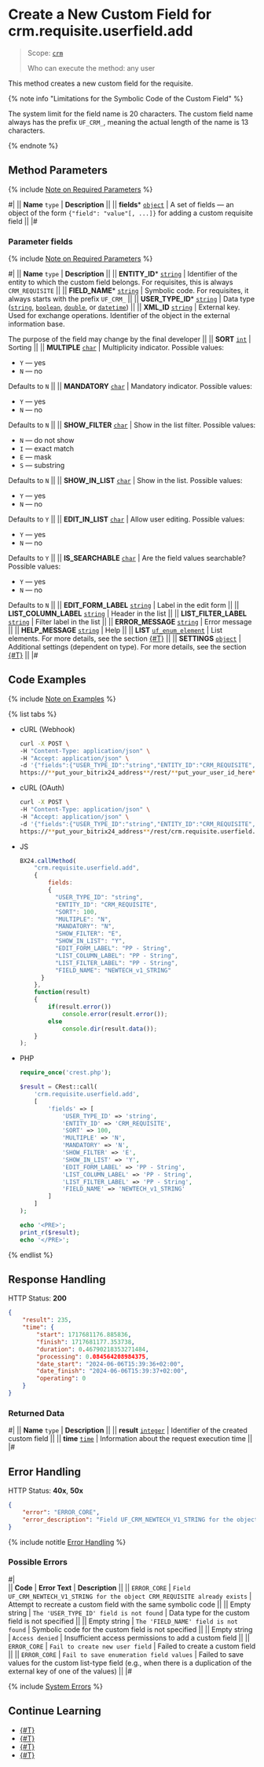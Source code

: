 # Create a New Custom Field for crm.requisite.userfield.add

> Scope: [`crm`](../../../scopes/permissions.md)
>
> Who can execute the method: any user

This method creates a new custom field for the requisite.

{% note info "Limitations for the Symbolic Code of the Custom Field" %}

The system limit for the field name is 20 characters. The custom field name always has the prefix `UF_CRM_`, meaning the actual length of the name is 13 characters.

{% endnote %}

## Method Parameters

{% include [Note on Required Parameters](../../../../_includes/required.md) %}

#|
|| **Name**
`type` | **Description** ||
|| **fields***
[`object`](../../../data-types.md) | A set of fields — an object of the form `{"field": "value"[, ...]}` for adding a custom requisite field ||
|#

### Parameter fields

{% include [Note on Required Parameters](../../../../_includes/required.md) %}

#|
|| **Name**
`type` | **Description** ||
|| **ENTITY_ID***
[`string`](../../../data-types.md) | Identifier of the entity to which the custom field belongs. For requisites, this is always `CRM_REQUISITE` ||
|| **FIELD_NAME***
[`string`](../../../data-types.md) | Symbolic code. For requisites, it always starts with the prefix `UF_CRM_` ||
|| **USER_TYPE_ID***
[`string`](../../../data-types.md) | Data type ([`string`](../../universal/user-defined-fields/crm-userfield-types.md), [`boolean`](../../universal/user-defined-fields/crm-userfield-types.md), [`double`](../../universal/user-defined-fields/crm-userfield-types.md), or [`datetime`](../../universal/user-defined-fields/crm-userfield-types.md)) ||
|| **XML_ID**
[`string`](../../../data-types.md) | External key. Used for exchange operations. Identifier of the object in the external information base. 

The purpose of the field may change by the final developer ||
|| **SORT**
[`int`](../../../data-types.md) | Sorting ||
|| **MULTIPLE**
[`char`](../../../data-types.md) | Multiplicity indicator. Possible values:
- `Y` — yes
- `N` — no

Defaults to `N` 
||
|| **MANDATORY**
[`char`](../../../data-types.md) | Mandatory indicator. Possible values:
- `Y` — yes
- `N` — no

Defaults to `N`
||
|| **SHOW_FILTER**
[`char`](../../../data-types.md) | Show in the list filter. Possible values:
- `N` — do not show
- `I` — exact match
- `E` — mask
- `S` — substring

Defaults to `N` 
||
|| **SHOW_IN_LIST**
[`char`](../../../data-types.md) | Show in the list. Possible values:
- `Y` — yes
- `N` — no

Defaults to `Y` 
||
|| **EDIT_IN_LIST**
[`char`](../../../data-types.md) | Allow user editing. Possible values:
- `Y` — yes
- `N` — no

Defaults to `Y` 
||
|| **IS_SEARCHABLE**
[`char`](../../../data-types.md) | Are the field values searchable? Possible values:
- `Y` — yes
- `N` — no

Defaults to `N` 
||
|| **EDIT_FORM_LABEL**
[`string`](../../../data-types.md) | Label in the edit form ||
|| **LIST_COLUMN_LABEL**
[`string`](../../../data-types.md) | Header in the list ||
|| **LIST_FILTER_LABEL**
[`string`](../../../data-types.md) | Filter label in the list ||
|| **ERROR_MESSAGE**
[`string`](../../../data-types.md) | Error message ||
|| **HELP_MESSAGE**
[`string`](../../../data-types.md) | Help ||
|| **LIST**
[`uf_enum_element`](../../../data-types.md) | List elements. For more details, see the section [{#T}](../../universal/user-defined-fields/crm-userfield-enumeration-fields.md) ||
|| **SETTINGS**
[`object`](../../../data-types.md) | Additional settings (dependent on type). For more details, see the section [{#T}](../../universal/user-defined-fields/crm-userfield-settings-fields.md) ||
|#

## Code Examples

{% include [Note on Examples](../../../../_includes/examples.md) %}

{% list tabs %}

- cURL (Webhook)

    ```bash
    curl -X POST \
    -H "Content-Type: application/json" \
    -H "Accept: application/json" \
    -d '{"fields":{"USER_TYPE_ID":"string","ENTITY_ID":"CRM_REQUISITE","SORT":100,"MULTIPLE":"N","MANDATORY":"N","SHOW_FILTER":"E","SHOW_IN_LIST":"Y","EDIT_FORM_LABEL":"PP - String","LIST_COLUMN_LABEL":"PP - String","LIST_FILTER_LABEL":"PP - String","FIELD_NAME":"NEWTECH_v1_STRING"}}' \
    https://**put_your_bitrix24_address**/rest/**put_your_user_id_here**/**put_your_webhook_here**/crm.requisite.userfield.add
    ```

- cURL (OAuth) 

    ```bash
    curl -X POST \
    -H "Content-Type: application/json" \
    -H "Accept: application/json" \
    -d '{"fields":{"USER_TYPE_ID":"string","ENTITY_ID":"CRM_REQUISITE","SORT":100,"MULTIPLE":"N","MANDATORY":"N","SHOW_FILTER":"E","SHOW_IN_LIST":"Y","EDIT_FORM_LABEL":"PP - String","LIST_COLUMN_LABEL":"PP - String","LIST_FILTER_LABEL":"PP - String","FIELD_NAME":"NEWTECH_v1_STRING"},"auth":"**put_access_token_here**"}' \
    https://**put_your_bitrix24_address**/rest/crm.requisite.userfield.add
    ```

- JS

    ```js
    BX24.callMethod(
        "crm.requisite.userfield.add",
        {
            fields:
            {
              "USER_TYPE_ID": "string",
              "ENTITY_ID": "CRM_REQUISITE",
              "SORT": 100,
              "MULTIPLE": "N",
              "MANDATORY": "N",
              "SHOW_FILTER": "E",
              "SHOW_IN_LIST": "Y",
              "EDIT_FORM_LABEL": "PP - String",
              "LIST_COLUMN_LABEL": "PP - String",
              "LIST_FILTER_LABEL": "PP - String",
              "FIELD_NAME": "NEWTECH_v1_STRING"
          }
        },
        function(result)
        {
            if(result.error())
                console.error(result.error());
            else
                console.dir(result.data());
        }
    );
    ```

- PHP

    ```php
    require_once('crest.php');

    $result = CRest::call(
        'crm.requisite.userfield.add',
        [
            'fields' => [
                'USER_TYPE_ID' => 'string',
                'ENTITY_ID' => 'CRM_REQUISITE',
                'SORT' => 100,
                'MULTIPLE' => 'N',
                'MANDATORY' => 'N',
                'SHOW_FILTER' => 'E',
                'SHOW_IN_LIST' => 'Y',
                'EDIT_FORM_LABEL' => 'PP - String',
                'LIST_COLUMN_LABEL' => 'PP - String',
                'LIST_FILTER_LABEL' => 'PP - String',
                'FIELD_NAME' => 'NEWTECH_v1_STRING'
            ]
        ]
    );

    echo '<PRE>';
    print_r($result);
    echo '</PRE>';
    ```

{% endlist %}

## Response Handling

HTTP Status: **200**

```json
{
    "result": 235,
    "time": {
        "start": 1717681176.885836,
        "finish": 1717681177.353738,
        "duration": 0.46790218353271484,
        "processing": 0.084564208984375,
        "date_start": "2024-06-06T15:39:36+02:00",
        "date_finish": "2024-06-06T15:39:37+02:00",
        "operating": 0
    }
}
```

### Returned Data

#|
|| **Name**
`type` | **Description** ||
|| **result**
[`integer`](../../../data-types.md) | Identifier of the created custom field ||
|| **time**
[`time`](../../../data-types.md) | Information about the request execution time ||
|#

## Error Handling

HTTP Status: **40x**, **50x**

```json
{
    "error": "ERROR_CORE",
    "error_description": "Field UF_CRM_NEWTECH_V1_STRING for the object CRM_REQUISITE already exists."
}
```

{% include notitle [Error Handling](../../../../_includes/error-info.md) %}

### Possible Errors

#|  
|| **Code** | **Error Text** | **Description** ||
|| `ERROR_CORE` | `Field UF_CRM_NEWTECH_V1_STRING for the object CRM_REQUISITE already exists` | Attempt to recreate a custom field with the same symbolic code ||
|| Empty string | `The 'USER_TYPE_ID' field is not found` | Data type for the custom field is not specified ||
|| Empty string | `The 'FIELD_NAME' field is not found` | Symbolic code for the custom field is not specified ||
|| Empty string | `Access denied` | Insufficient access permissions to add a custom field ||
|| `ERROR_CORE` | `Fail to create new user field` | Failed to create a custom field ||
|| `ERROR_CORE` | `Fail to save enumeration field values` | Failed to save values for the custom list-type field (e.g., when there is a duplication of the external key of one of the values) ||
|#

{% include [System Errors](../../../../_includes/system-errors.md) %}

## Continue Learning

- [{#T}](./crm-requisite-userfield-update.md)
- [{#T}](./crm-requisite-userfield-get.md)
- [{#T}](./crm-requisite-userfield-list.md)
- [{#T}](./crm-requisite-userfield-delete.md)